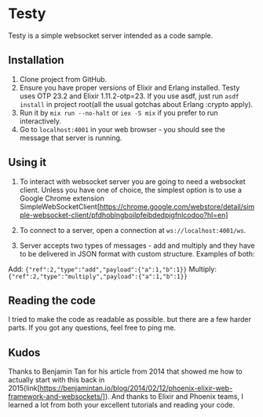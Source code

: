 # Testy

Testy is a simple websocket server intended as a code sample.

## Installation

1. Clone project from GitHub.
2. Ensure you have proper versions of Elixir and Erlang installed. Testy uses OTP 23.2 and Elixir 1.11.2-otp=23. If you use asdf, just run `asdf install` in project root(all the usual gotchas about Erlang :crypto apply).
3. Run it by `mix run --no-halt` or `iex -S mix` if you prefer to run interactively.
4. Go to `localhost:4001` in your web browser - you should see the message that server is running.

## Using it

1. To interact with websocket server you are going to need a websocket client. Unless you have one of choice, the simplest option is to use a Google Chrome extension SimpleWebSocketClient[https://chrome.google.com/webstore/detail/simple-websocket-client/pfdhoblngboilpfeibdedpjgfnlcodoo?hl=en]

2. To connect to a server, open a connection at `ws://localhost:4001/ws`.

3. Server accepts two types of messages - add and multiply and they have to be delivered in JSON format with custom structure. Examples of both:

Add: `{"ref":2,"type":"add","payload":{"a":1,"b":1}}`
Multiply: `{"ref":2,"type":"multiply","payload":{"a":1,"b":1}}`

## Reading the code
I tried to make the code as readable as possible. but there are a few harder parts. If you got any questions, feel free to ping me.

## Kudos
Thanks to Benjamin Tan for his article from 2014 that showed me how to actually start with this back in 2015(link[https://benjamintan.io/blog/2014/02/12/phoenix-elixir-web-framework-and-websockets/]). And thanks to Elixir and Phoenix teams, I learned a lot from both your excellent tutorials and reading your code.

